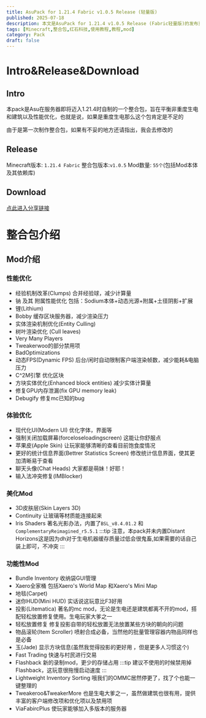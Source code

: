 ```yaml
---
title: AsuPack for 1.21.4 Fabric v1.0.5 Release (轻量版)
published: 2025-07-18
description: 本文是AsuPack for 1.21.4 v1.0.5 Release (Fabric轻量版)的发布页面
tags: [Minecraft,整合包,红石科技,使用教程,教程,mod]
category: Pack
draft: false
---
```


# Intro&Release&Download
## Intro
本pack是Asu在服务器即将迈入1.21.4时自制的一个整合包，旨在平衡非重度生电和建筑以及性能优化，也就是说，如果是重度生电那么这个包肯定是不足的

由于是第一次制作整合包，如果有不妥的地方还请指出，我会去修改的

## Release
Minecraft版本: `1.21.4 Fabric`
整合包版本:`v1.0.5`
Mod数量: `55个`(包括Mod本体及其依赖库)

## Download 
[点此进入分享链接](https://drive.google.com/file/d/1ueTDMklx2pZpq3TVArsy5_lLDpADabls/view?usp=drive_link)

# 整合包介绍
## Mod介绍
### 性能优化
* 经验机制改革(Clumps)
    合并经验球，减少计算量
* 钠 及其 附属性能优化
    包括：Sodium本体+动态光源+附属+土径阴影+扩展
* 锂(Lithium)
* Bobby
    缓存区块服务器，减少渲染压力
* 实体渲染机制优化(Entity Culling)
* 树叶渲染优化 (Cull leaves)
* Very Many Players
* Tweakerwoo的部分禁用项
* BadOptimizations
* 动态FPS(Dynamic FPS)
    后台/闲时自动限制客户端渲染帧数，减少能耗&电脑压力
* C^2M引擎
    优化区块
* 方块实体优化(Enhanced block entities)
    减少实体计算量
* 修复GPU内存泄漏(fix GPU memory leak)
* Debugify
    修复mc已知的bug

### 体验优化
* 现代化UI(Modern UI)
    优化字体，界面等
* 强制关闭加载屏幕(forceloseloadingscreen)
    这能让你舒服点
* 苹果皮(Apple Skin)
    让玩家能够清晰的查看目前饱食度情况
* 更好的统计信息界面(Bettrer Statistics Screen)
    修改统计信息界面，使其更加清晰易于查看
* 聊天头像(Chat Heads)
    大家都是萌妹！好耶！
* 输入法冲突修复(IMBlocker)

### 美化Mod
* 3D皮肤层(Skin Layers 3D)
* Continuity
    让玻璃等材质能连接起来
* Iris Shaders
    著名光影办法，内置了`BSL_v8.4.01.2` 和 `ComplementaryReimagined_r5.5.1`
:::tip
注意，本pack并未内置Distant Horizons这是因为dh对于生电机器缓存质量过低会很鬼畜,如果需要的话自己装上即可，不冲突
:::

### 功能性Mod
* Bundle Inventory
    收纳袋GUI管理
* Xaero全家桶
    包括Xaero's World Map 和Xaero's Mini Map
* 地毯(Carpet)
* 迷你HUD(Mini HUD)
    实话说这玩意比F3好用
* 投影(Litematica)
    著名的mc mod，无论是生电还是建筑都离不开的mod，搭配轻松放置修复使用。生电玩家大爹之一
* 轻松放置修复
    修复投影自带的轻松放置无法放置某些方块的朝向的问题
* 物品滚轮(Item Scroller)
    喷射合成必备，当然他的批量管理容器内物品同样也是必备
* 玉(Jade)
    显示方块信息(虽然我觉得投影的更好用 ，但是更多人习惯这个)
* Fast Trading
    快速与村民进行交易
* Flashback
    新的录制mod，更少的存储占用
:::tip
建议不使用的时候禁用掉Flashback，这玩意很拖慢启动速度
:::
* Lightweight Inventory Sorting
    哦我们的OMMC居然停更了，找了个也能一键整理的
* Tweakeroo&TweakerMore
    也是生电大爹之一，虽然做建筑也很有用，提供丰富的客户端修改项和优化项以及禁用项
* ViaFabircPlus
    使玩家能够加入多版本的服务器
